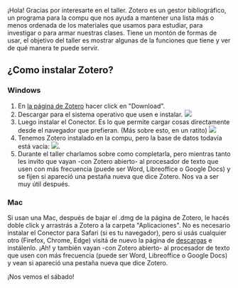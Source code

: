 ¡Hola! Gracias por interesarte en el taller. Zotero es un gestor bibliográfico, un programa para la compu que nos ayuda a mantener una lista más o menos ordenada de los materiales que usamos para estudiar, para investigar o para armar nuestras clases. Tiene un montón de formas de usar, el objetivo del taller es mostrar algunas de la funciones que tiene y ver de qué manera te puede servir.

## ¿Como instalar Zotero? 

### Windows
1. En [la página de Zotero](http://www.zotero.org) hacer click en "Download".
2. Descargar para el sistema operativo que usen e instalar. ![](https://i.imgur.com/fUxf4AE.png)
3. Luego instalar el Conector. Es lo que permite cargar cosas directamente desde el navegador que prefieran. (Más sobre esto, en un ratito) ![](https://i.imgur.com/tXdNVoR.png)
4. Tenemos Zotero instalado en la compu, pero la base de datos todavía está vacía: ![](https://i.imgur.com/pCo4K1A.png).
5. Durante el taller charlamos sobre como completarla, pero mientras tanto les invito que vayan -con Zotero abierto- al procesador de texto que usen con más frecuencia (puede ser Word, Libreoffice o Google Docs) y se fijen si apareció una pestaña nueva que dice Zotero. Nos va a ser muy útil después.

### Mac
Si usan una Mac, después de bajar el .dmg de la página de Zotero, le hacés doble click y arrastrás a Zotero a la carpeta "Aplicaciones". No es necesario instalar el Conector para Safari (si es tu navegador), pero si usás cualquier otro (Firefox, Chrome, Edge) visitá de nuevo la página de [descargas](https://www.zotero.org/download) e instálenlo.
¡Ah! y también vayan -con Zotero abierto- al procesador de texto que usen con más frecuencia (puede ser Word, Libreoffice o Google Docs) y vean si apareció una pestaña nueva que dice Zotero.

¡Nos vemos el sábado!
